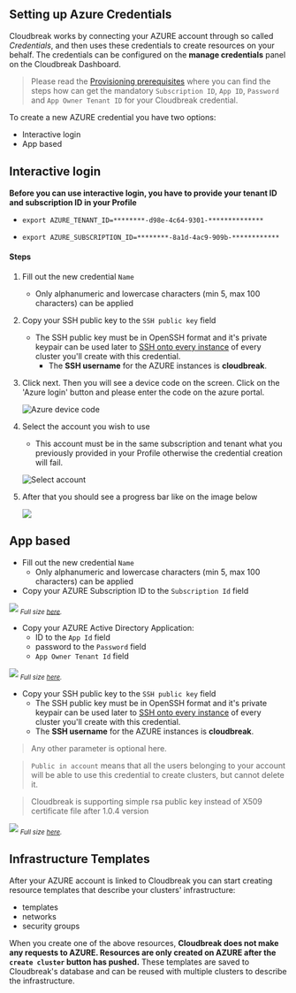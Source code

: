 ## Setting up Azure Credentials

Cloudbreak works by connecting your AZURE account through so called *Credentials*, and then uses these credentials to 
create resources on your behalf. The credentials can be configured on the **manage credentials** panel on the 
Cloudbreak Dashboard.

>Please read the [Provisioning prerequisites](azure.md#azure-application-setup-with-cloudbreak-deployer) where you 
can find the steps how can get the mandatory `Subscription ID`, `App ID`, `Password` and `App Owner Tenant ID` for 
your Cloudbreak credential.

To create a new AZURE credential you have two options:

- Interactive login
- App based
  
## Interactive login

**Before you can use interactive login, you have to provide your tenant ID and subscription ID in your Profile**

* `export AZURE_TENANT_ID=********-d98e-4c64-9301-**************`

* `export AZURE_SUBSCRIPTION_ID=********-8a1d-4ac9-909b-************`

#### Steps

1. Fill out the new credential `Name`
    * Only alphanumeric and lowercase characters (min 5, max 100 characters) can be applied
    
2. Copy your SSH public key to the `SSH public key` field
    * The SSH public key must be in OpenSSH format and it's private keypair can be used later to [SSH onto every instance](operations.md#ssh-to-the-hosts) of every cluster you'll create with this credential.
      - The **SSH username** for the AZURE instances is **cloudbreak**.
  
3. Click next. Then you will see a device code on the screen. Click on the 'Azure login' button and please enter the code on the azure portal. 

    ![](/azure/images/azure-device-code.png "Azure device code")
  
4. Select the account you wish to use 
    * This account must be in the same subscription and tenant what you previously provided in your Profile otherwise the credential creation will fail. 
    
    ![](/azure/images/azure-select-account.png "Select account") 
  
5. After that you should see a progress bar like on the image below 

    ![](/azure/images/azure-interactive-3.png)

## App based
   - Fill out the new credential `Name`
       * Only alphanumeric and lowercase characters (min 5, max 100 characters) can be applied
   - Copy your AZURE Subscription ID to the `Subscription Id` field

![](/azure/images/azure-subscription.png)
<sub>*Full size [here](/azure/images/azure-subscription.png).*</sub>

  - Copy your AZURE Active Directory Application:
    * ID to the `App Id` field
    * password to the `Password` field
    * `App Owner Tenant Id` field

![](/azure/images/azure-application.png)
<sub>*Full size [here](/azure/images/azure-application.png).*</sub>

  - Copy your SSH public key to the `SSH public key` field
    * The SSH public key must be in OpenSSH format and it's private keypair can be used later to [SSH onto every 
    instance](operations.md#ssh-to-the-hosts) of every cluster you'll create with this credential.
    - The **SSH username** for the AZURE instances is **cloudbreak**.

>Any other parameter is optional here.

>`Public in account` means that all the users belonging to your account will be able to use this credential to create 
clusters, but cannot delete it.

> Cloudbreak is supporting simple rsa public key instead of X509 certificate file after 1.0.4 version

![](/azure/images/azure-credentials.png)
<sub>*Full size [here](/azure/images/azure-credentials.png).*</sub>

## Infrastructure Templates

After your AZURE account is linked to Cloudbreak you can start creating resource templates that describe your clusters' 
infrastructure:

- templates
- networks
- security groups

When you create one of the above resources, **Cloudbreak does not make any requests to AZURE. Resources are only created
 on AZURE after the `create cluster` button has pushed.** These templates are saved to Cloudbreak's database and can be 
 reused with multiple clusters to describe the infrastructure.
